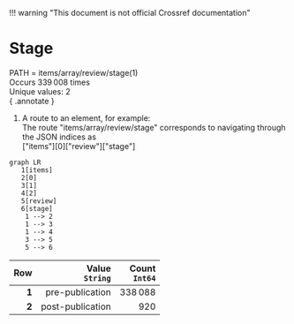 !!! warning "This document is not official Crossref documentation"
# Stage
PATH = items/array/review/stage(1)  
Occurs 339 008 times  
Unique values: 2  
{ .annotate }

1. A route to an element, for example:  
   The route "items/array/review/stage" corresponds to navigating through the JSON indices as  
   ["items"][0]["review"]["stage"]  

```mermaid
graph LR
   1[items]
   2[0]
   3[1]
   4[2]
   5[review]
   6[stage]
    1 --> 2
    1 --> 3
    1 --> 4
    3 --> 5
    5 --> 6
```

| **Row** | **Value**<br>`String` | **Count**<br>`Int64` |
|--------:|----------------------:|---------------------:|
| **1**   | pre-publication       | 338 088              |
| **2**   | post-publication      | 920                  |

